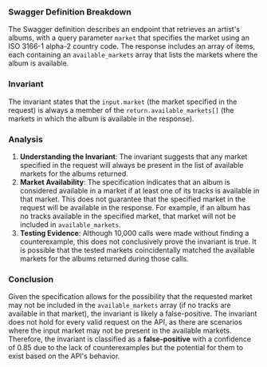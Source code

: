 ### Swagger Definition Breakdown
The Swagger definition describes an endpoint that retrieves an artist's albums, with a query parameter `market` that specifies the market using an ISO 3166-1 alpha-2 country code. The response includes an array of items, each containing an `available_markets` array that lists the markets where the album is available.

### Invariant
The invariant states that the `input.market` (the market specified in the request) is always a member of the `return.available_markets[]` (the markets in which the album is available in the response).

### Analysis
1. **Understanding the Invariant**: The invariant suggests that any market specified in the request will always be present in the list of available markets for the albums returned. 
2. **Market Availability**: The specification indicates that an album is considered available in a market if at least one of its tracks is available in that market. This does not guarantee that the specified market in the request will be available in the response. For example, if an album has no tracks available in the specified market, that market will not be included in `available_markets`. 
3. **Testing Evidence**: Although 10,000 calls were made without finding a counterexample, this does not conclusively prove the invariant is true. It is possible that the tested markets coincidentally matched the available markets for the albums returned during those calls.

### Conclusion
Given the specification allows for the possibility that the requested market may not be included in the `available_markets` array (if no tracks are available in that market), the invariant is likely a false-positive. The invariant does not hold for every valid request on the API, as there are scenarios where the input market may not be present in the available markets. Therefore, the invariant is classified as a **false-positive** with a confidence of 0.85 due to the lack of counterexamples but the potential for them to exist based on the API's behavior.
